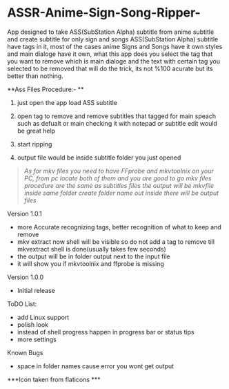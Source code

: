# ASSR-Anime-Sign-Song-Ripper-
App designed to take ASS(SubStation Alpha) subtitle from anime subtitle and create subtitle for only sign and songs
ASS(SubStation Alpha) subtitle have tags in it, most of the cases anime Signs and Songs have it own styles and main dialoge have it own, what this app does you select the tag that you want to remove which is main dialoge and the text with certain tag you selected  to be removed that will do the trick, its not %100 acurate but its better than nothing. 


**Ass Files Procedure:- **

1. just open the app load ASS subtitle 

2. open tag to remove and remove subtitles that tagged for main speach such as defualt or main checking it with notepad or subtitle edit would be great help  

3. start ripping 

4. output file would be inside subtitle folder you just opened 




> *As for mkv files you need to have FFprobe and mkvtoolnix on your PC, from pc locate both of them and you are good to go mkv files procedure are the same as subtitles files the output will be mkvfile inside same folder create folder name out inside there will be output files*

Version 1.0.1
- more Accurate recognizing tags, better recognition of what to keep and remove
- mkv extract now shell will be visible so do not add a tag to remove till mkvextract shell is done(usually takes few seconds)
- the output will be in folder output next to the input file
- it will show you if mkvtoolnix and ffprobe is missing


Version 1.0.0
- Initial release


ToDO List:

- add Linux support
- polish look
- instead of shell progress happen in progress bar or status tips
- more settings


Known Bugs
- space in folder names cause error you wont get output

***Icon taken from flaticons ***
